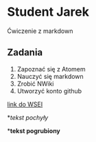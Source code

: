 # Student Jarek
Ćwiczenie z markdown
## Zadania
1. Zapoznać się z Atomem
2. Nauczyć się markdown
3. Zrobić NWiki
4. Utworzyć konto github

[link do WSEI](https://dl.wsei.lublin.pl)

*_tekst pochyły_

***tekst pogrubiony**
